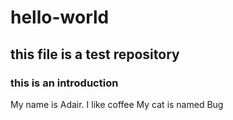 # hello-world
## this file is a test repository
### this is an introduction
My name is Adair. I like coffee
My cat is named Bug

